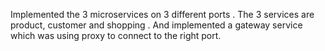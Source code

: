 Implemented the 3 microservices on 3 different ports . The 3 services are product, customer and shopping . And implemented a gateway service which was
using proxy to connect to the right port.
